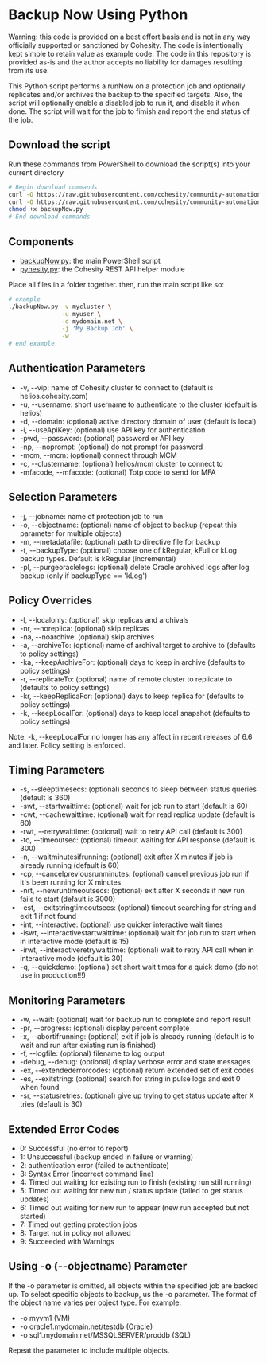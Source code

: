 # Backup Now Using Python

Warning: this code is provided on a best effort basis and is not in any way officially supported or sanctioned by Cohesity. The code is intentionally kept simple to retain value as example code. The code in this repository is provided as-is and the author accepts no liability for damages resulting from its use.

This Python script performs a runNow on a protection job and optionally replicates and/or archives the backup to the specified targets. Also, the script will optionally enable a disabled job to run it, and disable it when done. The script will wait for the job to fimish and report the end status of the job.

## Download the script

Run these commands from PowerShell to download the script(s) into your current directory

```bash
# Begin download commands
curl -O https://raw.githubusercontent.com/cohesity/community-automation-samples/main/python/backupNow/backupNow.py
curl -O https://raw.githubusercontent.com/cohesity/community-automation-samples/main/python/pyhesity.py
chmod +x backupNow.py
# End download commands
```

## Components

* [backupNow.py](https://raw.githubusercontent.com/cohesity/community-automation-samples/main/python/backupNow/backupNow.py): the main PowerShell script
* [pyhesity.py](https://raw.githubusercontent.com/cohesity/community-automation-samples/main/python/pyhesity/pyhesity.py): the Cohesity REST API helper module

Place all files in a folder together. then, run the main script like so:

```bash
# example
./backupNow.py -v mycluster \
               -u myuser \
               -d mydomain.net \
               -j 'My Backup Job' \
               -w
# end example
```

## Authentication Parameters

* -v, --vip: name of Cohesity cluster to connect to (default is helios.cohesity.com)
* -u, --username: short username to authenticate to the cluster (default is helios)
* -d, --domain: (optional) active directory domain of user (default is local)
* -i, --useApiKey: (optional) use API key for authentication
* -pwd, --password: (optional) password or API key
* -np, --noprompt: (optional) do not prompt for password
* -mcm, --mcm: (optional) connect through MCM
* -c, --clustername: (optional) helios/mcm cluster to connect to
* -mfacode, --mfacode: (optional) Totp code to send for MFA

## Selection Parameters

* -j, --jobname: name of protection job to run
* -o, --objectname: (optional) name of object to backup (repeat this parameter for multiple objects)
* -m, --metadatafile: (optional) path to directive file for backup
* -t, --backupType: (optional) choose one of kRegular, kFull or kLog backup types. Default is kRegular (incremental)
* -pl, --purgeoraclelogs: (optional) delete Oracle archived logs after log backup (only if backupType == 'kLog')

## Policy Overrides

* -l, --localonly: (optional) skip replicas and archivals
* -nr, --noreplica: (optional) skip replicas
* -na, --noarchive: (optional) skip archives
* -a, --archiveTo: (optional) name of archival target to archive to (defaults to policy settings)
* -ka, --keepArchiveFor: (optional) days to keep in archive (defaults to policy settings)
* -r, --replicateTo: (optional) name of remote cluster to replicate to (defaults to policy settings)
* -kr, --keepReplicaFor: (optional) days to keep replica for (defaults to policy settings)
* -k, --keepLocalFor: (optional) days to keep local snapshot (defaults to policy settings)

Note: -k, --keepLocalFor no longer has any affect in recent releases of 6.6 and later. Policy setting is enforced.

## Timing Parameters

* -s, --sleeptimesecs: (optional) seconds to sleep between status queries (default is 360)
* -swt, --startwaittime: (optional) wait for job run to start (default is 60)
* -cwt, --cachewaittime: (optional) wait for read replica update (default is 60)
* -rwt, --retrywaittime: (optional) wait to retry API call (default is 300)
* -to, --timeoutsec: (optional) timeout waiting for API response (default is 300)
* -n, --waitminutesifrunning: (optional) exit after X minutes if job is already running (default is 60)
* -cp, --cancelpreviousrunminutes: (optional) cancel previous job run if it's been running for X minutes
* -nrt, --newruntimeoutsecs: (optional) exit after X seconds if new run fails to start (default is 3000)
* -est, --exitstringtimeoutsecs: (optional) timeout searching for string and exit 1 if not found
* -int, --interactive: (optional) use quicker interactive wait times
* -iswt, --interactivestartwaittime: (optional) wait for job run to start when in interactive mode (default is 15)
* -irwt, --interactiveretrywaittime: (optional) wait to retry API call  when in interactive mode (default is 30)
* -q, --quickdemo: (optional) set short wait times for a quick demo (do not use in production!!!)

## Monitoring Parameters

* -w, --wait: (optional) wait for backup run to complete and report result
* -pr, --progress: (optional) display percent complete
* -x, --abortifrunning: (optional) exit if job is already running (default is to wait and run after existing run is finished)
* -f, --logfile: (optional) filename to log output
* -debug, --debug: (optional) display verbose error and state messages
* -ex, --extendederrorcodes: (optional) return extended set of exit codes
* -es, --exitstring: (optional) search for string in pulse logs and exit 0 when found
* -sr, --statusretries: (optional) give up trying to get status update after X tries (default is 30)

## Extended Error Codes

* 0: Successful (no error to report)
* 1: Unsuccessful (backup ended in failure or warning)
* 2: authentication error (failed to authenticate)
* 3: Syntax Error (incorrect command line)
* 4: Timed out waiting for existing run to finish (existing run still running)
* 5: Timed out waiting for new run / status update (failed to get status updates)
* 6: Timed out waiting for new run to appear (new run accepted but not started)
* 7: Timed out getting protection jobs
* 8: Target not in policy not allowed
* 9: Succeeded with Warnings

## Using -o (--objectname) Parameter

If the -o parameter is omitted, all objects within the specified job are backed up. To select specific objects to backup, us the -o parameter. The format of the object name varies per object type. For example:

* -o myvm1 (VM)
* -o oracle1.mydomain.net/testdb (Oracle)
* -o sql1.mydomain.net/MSSQLSERVER/proddb (SQL)

Repeat the parameter to include multiple objects.
